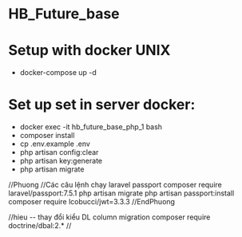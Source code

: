 # HB_Future_base
# Setup with docker UNIX

- docker-compose up -d


# Set up set in server docker:

- docker exec -it hb_future_base_php_1 bash
- composer install
- cp .env.example .env
- php artisan config:clear
- php artisan key:generate
- php artisan migrate

//Phuong
//Các câu lệnh chạy laravel passport
composer require laravel/passport:7.5.1
php artisan migrate
php artisan passport:install
composer require lcobucci/jwt=3.3.3
//EndPhuong

//hieu -- thay đổi kiểu DL column migration
composer require doctrine/dbal:2.*
//
